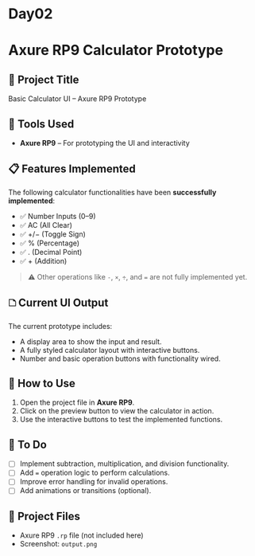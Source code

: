 # Day02

# Axure RP9 Calculator Prototype

## 📱 Project Title
Basic Calculator UI – Axure RP9 Prototype

## 💪 Tools Used
- **Axure RP9** – For prototyping the UI and interactivity

## 📋 Features Implemented
The following calculator functionalities have been **successfully implemented**:

- ✅ Number Inputs (0–9)
- ✅ AC (All Clear)
- ✅ +/− (Toggle Sign)
- ✅ % (Percentage)
- ✅ . (Decimal Point)
- ✅ + (Addition)

> ⚠️ Other operations like `-`, `×`, `÷`, and `=` are not fully implemented yet.

## 🗅️ Current UI Output
The current prototype includes:
- A display area to show the input and result.
- A fully styled calculator layout with interactive buttons.
- Number and basic operation buttons with functionality wired.

## 📌 How to Use
1. Open the project file in **Axure RP9**.
2. Click on the preview button to view the calculator in action.
3. Use the interactive buttons to test the implemented functions.

## 🧹 To Do
- [ ] Implement subtraction, multiplication, and division functionality.
- [ ] Add `=` operation logic to perform calculations.
- [ ] Improve error handling for invalid operations.
- [ ] Add animations or transitions (optional).

## 📁 Project Files
- Axure RP9 `.rp` file (not included here)
- Screenshot: `output.png`

